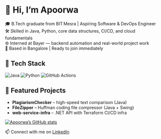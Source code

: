 
# 👋 Hi, I’m Apoorwa

🎓 B.Tech graduate from BIT Mesra | Aspiring Software & DevOps Engineer  
🛠️ Skilled in Java, Python, core data structures, CI/CD, and cloud fundamentals  
⚙️ Interned at Bayer — backend automation and real-world project work  
📍 Based in Bangalore | Ready to join immediately

## 🧰 Tech Stack  
![Java](https://img.shields.io/badge/Java-ED8B00?style=for-the-badge&logo=java)
![Python](https://img.shields.io/badge/Python-3776AB?style=for-the-badge&logo=python)
![GitHub Actions](https://img.shields.io/badge/GitHub_Actions-2088FF?style=for-the-badge&logo=github-actions)

## 📌 Featured Projects  
- **PlagiarismChecker** – high-speed text comparison (Java)  
- **FileZipper** – Huffman coding file compressor (Java + Swing)  
- **web-service-infra** – .NET API with Terraform CI/CD infra

[![Apoorwa’s GitHub stats](https://github-readme-stats.vercel.app/api?username=Apoorwastic&show_icons=true&theme=radical)](https://github.com/Apoorwastic)

📫 Connect with me on [LinkedIn](https://www.linkedin.com/in/apoorwa-%E2%80%8E-23aa7334b/)

<!--
**Apoorwastic/Apoorwastic** is a ✨ _special_ ✨ repository because its `README.md` (this file) appears on your GitHub profile.

Here are some ideas to get you started:

- 🔭 I’m currently working on ...
- 🌱 I’m currently learning ...
- 👯 I’m looking to collaborate on ...
- 🤔 I’m looking for help with ...
- 💬 Ask me about ...
- 📫 How to reach me: ...
- 😄 Pronouns: ...
- ⚡ Fun fact: ...
-->

